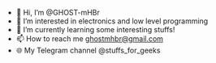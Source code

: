 - 👋 Hi, I’m @GHOST-mHBr
- 👀 I’m interested in electronics and low level programming
- 🌱 I’m currently learning some interesting stuffs!
- 📫 How to reach me ghostmhbr@gmail.com
- 🌐 My Telegram channel @stuffs_for_geeks
<!---
GHOST-mHBr/GHOST-mHBr is a ✨ special ✨ repository because its `README.md` (this file) appears on your GitHub profile.
You can click the Preview link to take a look at your changes.
--->
